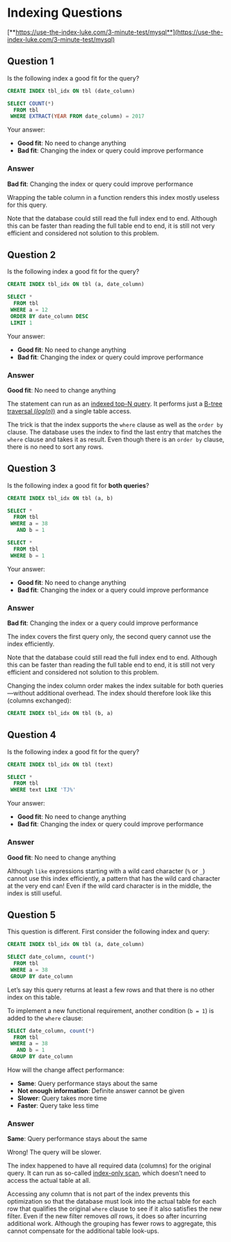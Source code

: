 # Indexing Questions

[**https://use-the-index-luke.com/3-minute-test/mysql**](https://use-the-index-luke.com/3-minute-test/mysql)

## Question 1

Is the following index a good fit for the query?

```sql
CREATE INDEX tbl_idx ON tbl (date_column)
```

```sql
SELECT COUNT(*)
  FROM tbl
 WHERE EXTRACT(YEAR FROM date_column) = 2017
```

Your answer:

- **Good fit**: No need to change anything
- **Bad fit**: Changing the index or query could improve performance

### Answer

**Bad fit**: Changing the index or query could improve performance

Wrapping the table column in a function renders this index mostly useless for this query.

Note that the database could still read the full index end to end. Although this can be faster than reading the full table end to end, it is still not very efficient and considered not solution to this problem.

## Question 2

Is the following index a good fit for the query?

```sql
CREATE INDEX tbl_idx ON tbl (a, date_column)
```

```sql
SELECT *
  FROM tbl
 WHERE a = 12
 ORDER BY date_column DESC
 LIMIT 1
```

Your answer:

- **Good fit**: No need to change anything
- **Bad fit**: Changing the index or query could improve performance

### Answer

**Good fit**: No need to change anything

The statement can run as an [indexed top-N query](https://use-the-index-luke.com/sql/partial-results/top-n-queries). It performs just a [B-tree traversal (_log(n)_)](https://use-the-index-luke.com/sql/anatomy/the-tree) and a single table access.

The trick is that the index supports the `where` clause as well as the `order by` clause. The database uses the index to find the last entry that matches the `where` clause and takes it as result. Even though there is an `order by` clause, there is no need to sort any rows.

## Question 3

Is the following index a good fit for **both queries**?

```sql
CREATE INDEX tbl_idx ON tbl (a, b)
```

```sql
SELECT *
  FROM tbl
 WHERE a = 38
   AND b = 1
```

```sql
SELECT *
  FROM tbl
 WHERE b = 1
```

Your answer:

- **Good fit**: No need to change anything
- **Bad fit**: Changing the index or a query could improve performance

### Answer

**Bad fit**: Changing the index or a query could improve performance

The index covers the first query only, the second query cannot use the index efficiently.

Note that the database could still read the full index end to end. Although this can be faster than reading the full table end to end, it is still not very efficient and considered not solution to this problem.

Changing the index column order makes the index suitable for both queries—without additional overhead. The index should therefore look like this (columns exchanged):

```sql
CREATE INDEX tbl_idx ON tbl (b, a)
```

## Question 4

Is the following index a good fit for the query?

```sql
CREATE INDEX tbl_idx ON tbl (text)
```

```sql
SELECT *
  FROM tbl
 WHERE text LIKE 'TJ%'
```

Your answer:

- **Good fit**: No need to change anything
- **Bad fit**: Changing the index or query could improve performance

### Answer

**Good fit**: No need to change anything

Although `like` expressions starting with a wild card character (`%` or `_`) cannot use this index efficiently, a pattern that has the wild card character at the very end can! Even if the wild card character is in the middle, the index is still useful.

## Question 5

This question is different. First consider the following index and query:

```sql
CREATE INDEX tbl_idx ON tbl (a, date_column)
```

```sql
SELECT date_column, count(*)
  FROM tbl
 WHERE a = 38
 GROUP BY date_column
```

Let’s say this query returns at least a few rows and that there is no other index on this table.

To implement a new functional requirement, another condition (`b = 1`) is added to the `where` clause:

```sql
SELECT date_column, count(*)
  FROM tbl
 WHERE a = 38
   AND b = 1
 GROUP BY date_column
```

How will the change affect performance:

- **Same**: Query performance stays about the same
- **Not enough information**: Definite answer cannot be given
- **Slower**: Query takes more time
- **Faster**: Query take less time

### Answer

**Same**: Query performance stays about the same

Wrong! The query will be slower.

The index happened to have all required data (columns) for the original query. It can run as so-called [index-only scan](https://use-the-index-luke.com/sql/clustering/index-only-scan-covering-index), which doesn’t need to access the actual table at all.

Accessing any column that is not part of the index prevents this optimization so that the database must look into the actual table for each row that qualifies the original `where` clause to see if it also satisfies the new filter. Even if the new filter removes _all_ rows, it does so after incurring additional work. Although the grouping has fewer rows to aggregate, this cannot compensate for the additional table look-ups.

